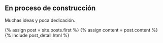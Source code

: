 ## En proceso de construcción

Muchas ideas y poca dedicación.

<div class="blog-index">  
  {% assign post = site.posts.first %}
  {% assign content = post.content %}
  {% include post_detail.html %}
</div>
